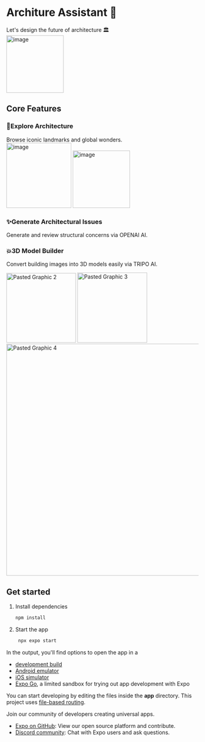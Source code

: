 # Architure Assistant 👋

Let's design the future of architecture 🏛️ <br>
<img width="150" alt="image" src="https://github.com/user-attachments/assets/6553690f-b608-4295-aa45-6611f3629c8b" />

## Core Features
### :raised_hands:Explore Architecture
Browse iconic landmarks and global wonders. <br>
<img width="170" alt="image" src="https://github.com/user-attachments/assets/14de4039-2712-4f30-8c87-e9f559e44d6b" />
<img width="150" alt="image" src="https://github.com/user-attachments/assets/c18fa217-52d8-48ed-84cc-8db639abcc37" />




### :sparkles:Generate Architectural Issues
Generate and review structural concerns via OPENAI AI.

### :boom:3D Model Builder
Convert building images into 3D models easily via TRIPO AI.<br>

<img width="182" alt="Pasted Graphic 2" src="https://github.com/user-attachments/assets/538a51cc-1ab2-4d8b-a00d-f7546448ff44" />
<img width="183" alt="Pasted Graphic 3" src="https://github.com/user-attachments/assets/8bb2049b-4b95-45bd-bfe0-548d2b3e1ef6" />
<img width="606" alt="Pasted Graphic 4" src="https://github.com/user-attachments/assets/3b0f6fea-cf4e-4546-a41c-b10d730a91c0" />


## Get started

1. Install dependencies

   ```bash
   npm install
   ```

2. Start the app

   ```bash
    npx expo start
   ```

In the output, you'll find options to open the app in a

- [development build](https://docs.expo.dev/develop/development-builds/introduction/)
- [Android emulator](https://docs.expo.dev/workflow/android-studio-emulator/)
- [iOS simulator](https://docs.expo.dev/workflow/ios-simulator/)
- [Expo Go](https://expo.dev/go), a limited sandbox for trying out app development with Expo

You can start developing by editing the files inside the **app** directory. This project uses [file-based routing](https://docs.expo.dev/router/introduction).


Join our community of developers creating universal apps.

- [Expo on GitHub](https://github.com/expo/expo): View our open source platform and contribute.
- [Discord community](https://chat.expo.dev): Chat with Expo users and ask questions.

